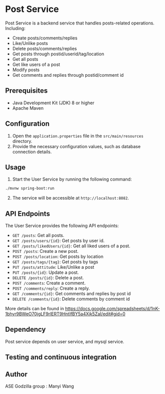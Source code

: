 # Post Service

Post Service is a backend service that handles posts-related operations. 
Including:
- Create posts/comments/replies
- Like/Unlike posts
- Delete posts/comments/replies
- Get posts through postid/userid/tag/location 
- Get all posts
- Get like users of a post
- Modify posts
- Get comments and replies through postid/comment id

## Prerequisites

- Java Development Kit (JDK) 8 or higher
- Apache Maven

## Configuration

1. Open the `application.properties` file in the `src/main/resources` directory.
2. Provide the necessary configuration values, such as database connection details.

## Usage

1. Start the User Service by running the following command:

```bash
./mvnw spring-boot:run
```

2. The service will be accessible at `http://localhost:8082`.

## API Endpoints

The User Service provides the following API endpoints:

- `GET /posts`: Get all posts.
- `GET /posts/users/{id}`: Get posts by user id.
- `GET /posts/likedUsers/{id}`: Get all liked users of a post.
- `POST /posts`: Create a new post.
- `POST /posts/location`: Get posts by location
- `GET /posts/tags/{tag}`: Get posts by tags
- `PUT /posts/attitude`: Like/Unlike a post
- `PUT /posts/{id}`: Update a post.
- `DELETE /posts/{id}`: Delete a post.
- `POST /comments`: Create a comment.
- `POST /comments/reply`: Create a reply.
- `GET /comments/{id}`: Get comments and replies by post id
- `DELETE /comments/{id}`: Delete comments by comment id

More details can be found in https://docs.google.com/spreadsheets/d/1nK-1bhyr9BWeO70jgLF9rlERT9HntIfBY5a4Xjk5ZaI/edit#gid=0  

## Dependency

Post service depends on user service, and mysql service.

## Testing and continuous integration

## Author

ASE Godzilla group : Manyi Wang
